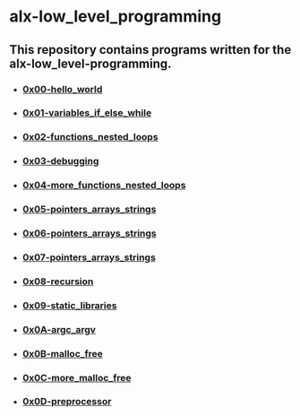 # alx-low_level_programming

## This repository contains programs written for the alx-low_level-programming.

- ### [0x00-hello_world](0x00-hello_world)
- ### [0x01-variables_if_else_while](0x01-variables_if_else_while)
- ### [0x02-functions_nested_loops](0x02-functions_nested_loops)
- ### [0x03-debugging](0x03-debugging)
- ### [0x04-more_functions_nested_loops](0x04-more_functions_nested_loops)
- ### [0x05-pointers_arrays_strings](0x05-pointers_arrays_strings)
- ### [0x06-pointers_arrays_strings](0x06-pointers_arrays_strings)
- ### [0x07-pointers_arrays_strings](0x07-pointers_arrays_strings)
- ### [0x08-recursion](0x08-recursion)
- ### [0x09-static_libraries](0x09-static_libraries)
- ### [0x0A-argc_argv](0x0A-argc_argv)
- ### [0x0B-malloc_free](0x0B-malloc_free)
- ### [0x0C-more_malloc_free](0x0C-more_malloc_free)
- ### [0x0D-preprocessor](0x0D-preprocessor)
